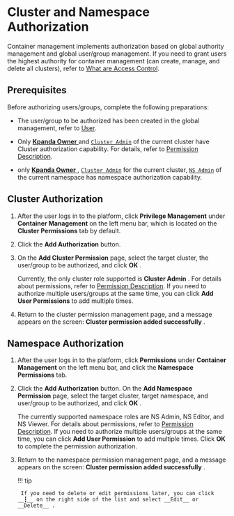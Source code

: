 # Cluster and Namespace Authorization

Container management implements authorization based on global authority management and global user/group management. If you need to grant users the highest authority for container management (can create, manage, and delete all clusters), refer to [What are Access Control](../../../ghippo/access-control/iam.md).

## Prerequisites

Before authorizing users/groups, complete the following preparations:

- The user/group to be authorized has been created in the global management, refer to [User](../../../ghippo/access-control/user.md).

- Only [ __Kpanda Owner__ ](../../../ghippo/access-control/global.md) and [`Cluster Admin`](permission-brief.md) of the current cluster have Cluster authorization capability. For details, refer to [Permission Description](permission-brief.md).

- only [ __Kpanda Owner__ ](../../../ghippo/access-control/global.md), [`Cluster Admin`](permission-brief.md) for the current cluster, [`NS Admin`](permission-brief.md) of the current namespace has namespace authorization capability.

## Cluster Authorization

1. After the user logs in to the platform, click __Privilege Management__ under __Container Management__ on the left menu bar, which is located on the __Cluster Permissions__ tab by default.

    

2. Click the __Add Authorization__ button.

    

3. On the __Add Cluster Permission__ page, select the target cluster, the user/group to be authorized, and click __OK__ .

    Currently, the only cluster role supported is __Cluster Admin__ . For details about permissions, refer to [Permission Description](permission-brief.md). If you need to authorize multiple users/groups at the same time, you can click __Add User Permissions__ to add multiple times.

    

4. Return to the cluster permission management page, and a message appears on the screen: __Cluster permission added successfully__ .

    

## Namespace Authorization

1. After the user logs in to the platform, click __Permissions__ under __Container Management__ on the left menu bar, and click the __Namespace Permissions__ tab.

    

2. Click the __Add Authorization__ button. On the __Add Namespace Permission__ page, select the target cluster, target namespace, and user/group to be authorized, and click __OK__ .

    The currently supported namespace roles are NS Admin, NS Editor, and NS Viewer. For details about permissions, refer to [Permission Description](permission-brief.md). If you need to authorize multiple users/groups at the same time, you can click __Add User Permission__ to add multiple times. Click __OK__ to complete the permission authorization.

    

3. Return to the namespace permission management page, and a message appears on the screen: __Cluster permission added successfully__ .

    

    !!! tip

        If you need to delete or edit permissions later, you can click __┇__ on the right side of the list and select __Edit__ or __Delete__ .

        